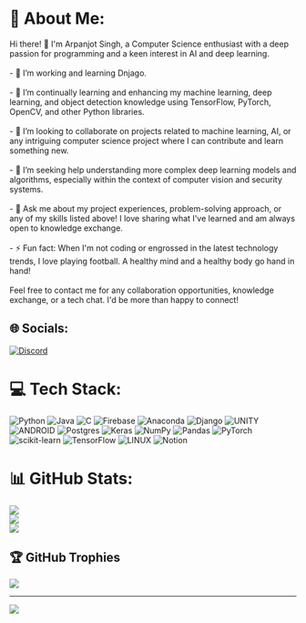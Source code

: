 # 💫 About Me:
Hi there! 👋 I'm Arpanjot Singh, a Computer Science enthusiast with a deep passion for programming and a keen interest in AI and deep learning.<br><br>- 🔭 I’m working and learning Dnjago.<br><br>- 🌱 I’m continually learning and enhancing my machine learning, deep learning, and object detection knowledge using TensorFlow, PyTorch, OpenCV, and other Python libraries. <br><br>- 👯 I’m looking to collaborate on projects related to machine learning, AI, or any intriguing computer science project where I can contribute and learn something new.<br><br>- 🤝 I’m seeking help understanding more complex deep learning models and algorithms, especially within the context of computer vision and security systems.<br><br>- 💬 Ask me about my project experiences, problem-solving approach, or any of my skills listed above! I love sharing what I've learned and am always open to knowledge exchange.<br><br>- ⚡ Fun fact: When I'm not coding or engrossed in the latest technology trends, I love playing football. A healthy mind and a healthy body go hand in hand!<br><br>Feel free to contact me for any collaboration opportunities, knowledge exchange, or a tech chat. I'd be more than happy to connect! 


## 🌐 Socials:
[![Discord](https://img.shields.io/badge/Discord-%237289DA.svg?logo=discord&logoColor=white)](https://discord.gg/Arpan#2859) 

# 💻 Tech Stack:
![Python](https://img.shields.io/badge/python-3670A0?style=for-the-badge&logo=python&logoColor=ffdd54) ![Java](https://img.shields.io/badge/java-%23ED8B00.svg?style=for-the-badge&logo=java&logoColor=white) ![C](https://img.shields.io/badge/c-%2300599C.svg?style=for-the-badge&logo=c&logoColor=white) ![Firebase](https://img.shields.io/badge/firebase-%23039BE5.svg?style=for-the-badge&logo=firebase) ![Anaconda](https://img.shields.io/badge/Anaconda-%2344A833.svg?style=for-the-badge&logo=anaconda&logoColor=white) ![Django](https://img.shields.io/badge/django-%23092E20.svg?style=for-the-badge&logo=django&logoColor=white) ![UNITY](https://img.shields.io/badge/Unity-%2320232a.svg?style=for-the-badge&logo=unity&logoColor=white) ![ANDROID](https://img.shields.io/badge/android-%2320232a.svg?style=for-the-badge&logo=android&logoColor=%a4c639) ![Postgres](https://img.shields.io/badge/postgres-%23316192.svg?style=for-the-badge&logo=postgresql&logoColor=white) ![Keras](https://img.shields.io/badge/Keras-%23D00000.svg?style=for-the-badge&logo=Keras&logoColor=white) ![NumPy](https://img.shields.io/badge/numpy-%23013243.svg?style=for-the-badge&logo=numpy&logoColor=white) ![Pandas](https://img.shields.io/badge/pandas-%23150458.svg?style=for-the-badge&logo=pandas&logoColor=white) ![PyTorch](https://img.shields.io/badge/PyTorch-%23EE4C2C.svg?style=for-the-badge&logo=PyTorch&logoColor=white) ![scikit-learn](https://img.shields.io/badge/scikit--learn-%23F7931E.svg?style=for-the-badge&logo=scikit-learn&logoColor=white) ![TensorFlow](https://img.shields.io/badge/TensorFlow-%23FF6F00.svg?style=for-the-badge&logo=TensorFlow&logoColor=white) ![LINUX](https://img.shields.io/badge/Linux-FCC624?style=for-the-badge&logo=linux&logoColor=black) ![Notion](https://img.shields.io/badge/Notion-%23000000.svg?style=for-the-badge&logo=notion&logoColor=white)
# 📊 GitHub Stats:
![](https://github-readme-stats.vercel.app/api?username=ArpanDhot&theme=radical&hide_border=false&include_all_commits=true&count_private=true)<br/>
![](https://github-readme-streak-stats.herokuapp.com/?user=ArpanDhot&theme=radical&hide_border=false)<br/>
![](https://github-readme-stats.vercel.app/api/top-langs/?username=ArpanDhot&theme=radical&hide_border=false&include_all_commits=true&count_private=true&layout=compact)

## 🏆 GitHub Trophies
![](https://github-profile-trophy.vercel.app/?username=ArpanDhot&theme=radical&no-frame=false&no-bg=false&margin-w=4)

---
[![](https://visitcount.itsvg.in/api?id=ArpanDhot&icon=0&color=5)](https://visitcount.itsvg.in)

<!-- Proudly created with GPRM ( https://gprm.itsvg.in ) -->
